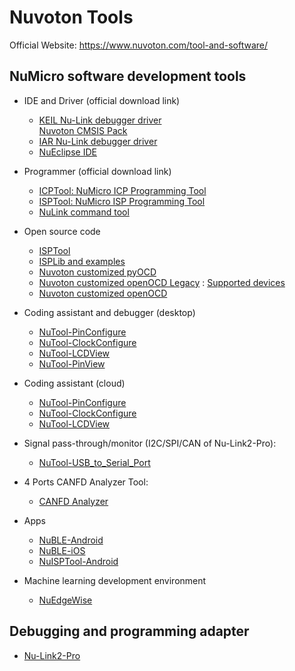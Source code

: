 # Nuvoton Tools

Official Website: https://www.nuvoton.com/tool-and-software/

## NuMicro software development tools  

- IDE and Driver (official download link)

  - [KEIL Nu-Link debugger driver](https://www.nuvoton.com/tool-and-software/ide-and-compiler/)  
    [Nuvoton CMSIS Pack](https://github.com/OpenNuvoton/cmsis-packs)
  - [IAR Nu-Link debugger driver](https://www.nuvoton.com/tool-and-software/ide-and-compiler/)
  - [NuEclipse IDE](https://www.nuvoton.com/tool-and-software/ide-and-compiler/)

- Programmer (official download link)  

  - [ICPTool: NuMicro ICP Programming Tool](https://www.nuvoton.com/tool-and-software/software-tool/programmer-tool/)  
  - [ISPTool: NuMicro ISP Programming Tool](https://www.nuvoton.com/tool-and-software/software-tool/programmer-tool/)  
  - [NuLink command tool](https://www.nuvoton.com/tool-and-software/software-tool/programmer-tool/)  

- Open source code

  - [ISPTool](https://github.com/OpenNuvoton/ISPTool)
  - [ISPLib and examples](https://github.com/OpenNuvoton/ISPTool_Cross_Platform)
  - [Nuvoton customized pyOCD](https://github.com/OpenNuvoton/pyOCD)
  - [Nuvoton customized openOCD Legacy](https://github.com/OpenNuvoton/OpenOCD-Nuvoton) : [Supported devices](https://github.com/OpenNuvoton/OpenOCD-Nuvoton/blob/master/src/flash/nor/numicro.c#L189)
  - [Nuvoton customized openOCD](https://github.com/OpenNuvoton/OpenOCD-Nuvoton-CMSIS-DAP)  

- Coding assistant and debugger (desktop)

  - [NuTool-PinConfigure](https://www.nuvoton.com/tool-and-software/software-tool/general/nutool/)
  - [NuTool-ClockConfigure](https://www.nuvoton.com/tool-and-software/software-tool/general/nutool/)
  - [NuTool-LCDView](https://www.nuvoton.com/tool-and-software/software-tool/application-specific/lcdview/)  
  - [NuTool-PinView](https://www.nuvoton.com/tool-and-software/software-tool/general/nutool/)  

- Coding assistant (cloud)

  - [NuTool-PinConfigure](https://opennuvoton.github.io/NuTool-PinConfigure/)
  - [NuTool-ClockConfigure](https://opennuvoton.github.io/NuTool-ClockConfigure/)
  - [NuTool-LCDView](https://opennuvoton.github.io/LCDView/)

- Signal pass-through/monitor (I2C/SPI/CAN of Nu-Link2-Pro):

  - [NuTool-USB_to_Serial_Port](https://www.nuvoton.com/tool-and-software/software-tool/general/nutool/)

- 4 Ports CANFD Analyzer Tool:

  - [CANFD Analyzer](https://github.com/OpenNuvoton/CANFD_Analyzer/)

- Apps

  - [NuBLE-Android](https://github.com/OpenNuvoton/NuBLE-Android/)
  - [NuBLE-iOS](https://github.com/OpenNuvoton/NUBLE-iOS/)
  - [NuISPTool-Android](https://github.com/OpenNuvoton/NuISPTool-Android/)

- Machine learning development environment

  - [NuEdgeWise](https://github.com/OpenNuvoton/NuEdgeWise)

## Debugging and programming adapter

- [Nu-Link2-Pro](./README_NuLink2Pro.md)
